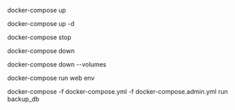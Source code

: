 docker-compose up

docker-compose up -d

docker-compose stop

docker-compose down

docker-compose down --volumes

docker-compose run web env

docker-compose -f docker-compose.yml -f docker-compose.admin.yml run backup_db
